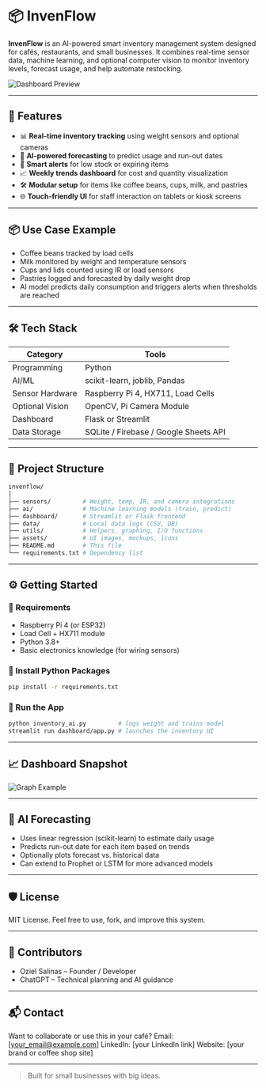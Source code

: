 # 📦 InvenFlow

**InvenFlow** is an AI-powered smart inventory management system designed for cafés, restaurants, and small businesses. It combines real-time sensor data, machine learning, and optional computer vision to monitor inventory levels, forecast usage, and help automate restocking.

![Dashboard Preview](./assets/dashboard_preview.png)

---

## 🚀 Features

* 📊 **Real-time inventory tracking** using weight sensors and optional cameras
* 🧠 **AI-powered forecasting** to predict usage and run-out dates
* 🛐 **Smart alerts** for low stock or expiring items
* 📈 **Weekly trends dashboard** for cost and quantity visualization
* 🛠️ **Modular setup** for items like coffee beans, cups, milk, and pastries
* 🌐 **Touch-friendly UI** for staff interaction on tablets or kiosk screens

---

## 📦 Use Case Example

* Coffee beans tracked by load cells
* Milk monitored by weight and temperature sensors
* Cups and lids counted using IR or load sensors
* Pastries logged and forecasted by daily weight drop
* AI model predicts daily consumption and triggers alerts when thresholds are reached

---

## 🛠️ Tech Stack

| Category        | Tools                                 |
| --------------- | ------------------------------------- |
| Programming     | Python                                |
| AI/ML           | scikit-learn, joblib, Pandas          |
| Sensor Hardware | Raspberry Pi 4, HX711, Load Cells     |
| Optional Vision | OpenCV, Pi Camera Module              |
| Dashboard       | Flask or Streamlit                    |
| Data Storage    | SQLite / Firebase / Google Sheets API |

---

## 📁 Project Structure

```bash
invenflow/
│
├── sensors/         # Weight, temp, IR, and camera integrations
├── ai/              # Machine learning models (train, predict)
├── dashboard/       # Streamlit or Flask frontend
├── data/            # Local data logs (CSV, DB)
├── utils/           # Helpers, graphing, I/O functions
├── assets/          # UI images, mockups, icons
├── README.md        # This file
└── requirements.txt # Dependency list
```

---

## ⚙️ Getting Started

### 🔧 Requirements

* Raspberry Pi 4 (or ESP32)
* Load Cell + HX711 module
* Python 3.8+
* Basic electronics knowledge (for wiring sensors)

### 🐍 Install Python Packages

```bash
pip install -r requirements.txt
```

### 🚀 Run the App

```bash
python inventory_ai.py         # logs weight and trains model
streamlit run dashboard/app.py # launches the inventory UI
```

---

## 📈 Dashboard Snapshot

![Graph Example](./assets/forecast_widget.png)

---

## 🧠 AI Forecasting

* Uses linear regression (scikit-learn) to estimate daily usage
* Predicts run-out date for each item based on trends
* Optionally plots forecast vs. historical data
* Can extend to Prophet or LSTM for more advanced models

---

## 🛡️ License

MIT License. Feel free to use, fork, and improve this system.

---

## 🙌 Contributors

* Oziel Salinas – Founder / Developer
* ChatGPT – Technical planning and AI guidance

---

## 📬 Contact

Want to collaborate or use this in your café?
Email: \[[your\_email@example.com](mailto:your_email@example.com)]
LinkedIn: \[your LinkedIn link]
Website: \[your brand or coffee shop site]

---

> Built for small businesses with big ideas.
